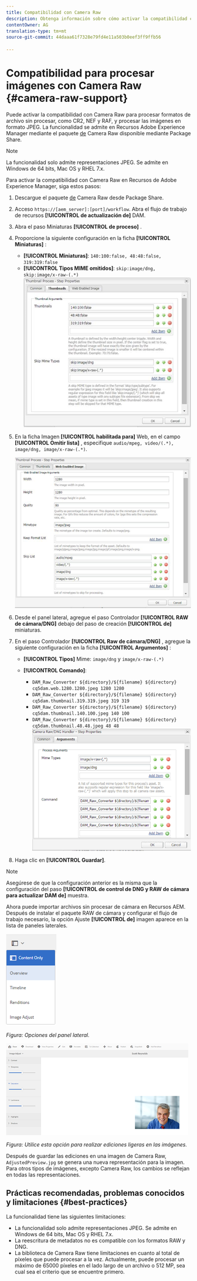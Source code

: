 ```yaml
---
title: Compatibilidad con Camera Raw
description: Obtenga información sobre cómo activar la compatibilidad con Camera Raw en Recursos de Adobe Experience Manager.
contentOwner: AG
translation-type: tm+mt
source-git-commit: 44daaa61f7328e79fd4e11a503b0eef3ff9ffb56

---
```



# Compatibilidad para procesar imágenes con Camera Raw {#camera-raw-support}

Puede activar la compatibilidad con Camera Raw para procesar formatos de archivo sin procesar, como CR2, NEF y RAF, y procesar las imágenes en formato JPEG. La funcionalidad se admite en Recursos Adobe Experience Manager mediante el paquete [de](https://www.adobeaemcloud.com/content/marketplace/marketplaceProxy.html?packagePath=/content/companies/public/adobe/packages/aem630/product/assets/aem-assets-cameraraw-pkg) Camera Raw disponible mediante Package Share.

>[!NOTE]
>
>La funcionalidad solo admite representaciones JPEG. Se admite en Windows de 64 bits, Mac OS y RHEL 7.x.

Para activar la compatibilidad con Camera Raw en Recursos de Adobe Experience Manager, siga estos pasos:

1. Descargue el paquete [de](https://www.adobeaemcloud.com/content/marketplace/marketplaceProxy.html?packagePath=/content/companies/public/adobe/packages/aem630/product/assets/aem-assets-cameraraw-pkg) Camera Raw desde Package Share.
1. Acceso `https://[aem_server]:[port]/workflow`. Abra el flujo de trabajo de recursos **[!UICONTROL de actualización de]** DAM.
1. Abra el paso Miniaturas **[!UICONTROL de proceso]** .
1. Proporcione la siguiente configuración en la ficha **[!UICONTROL Miniaturas]** :

   * **[!UICONTROL Miniaturas]**: `140:100:false, 48:48:false, 319:319:false`
   * **[!UICONTROL Tipos MIME omitidos]**: `skip:image/dng, skip:image/x-raw-(.*)`
   ![chlimage_1-128](assets/chlimage_1-334.png)

1. En la ficha Imagen **[!UICONTROL habilitada para]** Web, en el campo **[!UICONTROL Omitir lista]** , especifique `audio/mpeg, video/(.*), image/dng, image/x-raw-(.*)`.

   ![chlimage_1-129](assets/chlimage_1-335.png)

1. Desde el panel lateral, agregue el paso Controlador **[!UICONTROL RAW de cámara/DNG]** debajo del paso de creación **[!UICONTROL de]** miniaturas.
1. En el paso Controlador **[!UICONTROL Raw de cámara/DNG]** , agregue la siguiente configuración en la ficha **[!UICONTROL Argumentos]** :

   * **[!UICONTROL Tipos]** Mime: `image/dng` y `image/x-raw-(.*)`
   * **[!UICONTROL Comando]**:

      * `DAM_Raw_Converter ${directory}/${filename} ${directory} cq5dam.web.1280.1280.jpeg 1280 1280`
      * `DAM_Raw_Converter ${directory}/${filename} ${directory} cq5dam.thumbnail.319.319.jpeg 319 319`
      * `DAM_Raw_Converter ${directory}/${filename} ${directory} cq5dam.thumbnail.140.100.jpeg 140 100`
      * `DAM_Raw_Converter ${directory}/${filename} ${directory} cq5dam.thumbnail.48.48.jpeg 48 48`
   ![chlimage_1-130](assets/chlimage_1-336.png)

1. Haga clic en **[!UICONTROL Guardar]**.

>[!NOTE]
>
>Asegúrese de que la configuración anterior es la misma que la configuración del paso **[!UICONTROL de control de DNG y RAW de cámara para actualizar DAM de]** muestra.

Ahora puede importar archivos sin procesar de cámara en Recursos AEM. Después de instalar el paquete RAW de cámara y configurar el flujo de trabajo necesario, la opción Ajuste **[!UICONTROL de]** imagen aparece en la lista de paneles laterales.

![chlimage_1-135](assets/chlimage_1-337.png)

*Figura: Opciones del panel lateral.*

![chlimage_1-132](assets/chlimage_1-338.png)

*Figura: Utilice esta opción para realizar ediciones ligeras en las imágenes.*

Después de guardar las ediciones en una imagen de Camera Raw, `AdjustedPreview.jpg` se genera una nueva representación para la imagen. Para otros tipos de imágenes, excepto Camera Raw, los cambios se reflejan en todas las representaciones.

## Prácticas recomendadas, problemas conocidos y limitaciones {#best-practices}

La funcionalidad tiene las siguientes limitaciones:

* La funcionalidad solo admite representaciones JPEG. Se admite en Windows de 64 bits, Mac OS y RHEL 7.x.
* La reescritura de metadatos no es compatible con los formatos RAW y DNG.
* La biblioteca de Camera Raw tiene limitaciones en cuanto al total de píxeles que puede procesar a la vez. Actualmente, puede procesar un máximo de 65000 píxeles en el lado largo de un archivo o 512 MP, sea cual sea el criterio que se encuentre primero.
